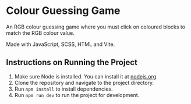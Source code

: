 # Colour Guessing Game

An RGB colour guessing game where you must click on coloured blocks to match the RGB colour value.

Made with JavaScript, SCSS, HTML and Vite.

## Instructions on Running the Project

1. Make sure Node is installed. You can install it at [nodejs.org](https://nodejs.org/en/download).
2. Clone the repository and navigate to the project directory.
3. Run `npm install` to install dependencies.
4. Run `npm run dev` to run the project for development.
